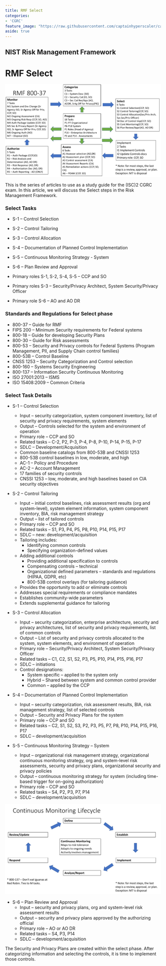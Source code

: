 ```yaml
---
title: RMF Select
categories:
- 'CGRC'
feature_image: "https://raw.githubusercontent.com/captainhyperscaler/captainhyperscaler.github.io/main/images/2023/banner/banner%20logo_without_background.png"
aside: true
---
```


## NIST Risk Management Framework ##

# RMF Select #


![](/images/cgrc/rmf1.png)

This is the series of articles to use as a study guide for the (ISC)2 CGRC exam.  In this article, we will discuss the Select steps in the Risk Management Framework.

### Select Tasks ###

- S-1 – Control Selection
- S-2 – Control Tailoring
- S-3 – Control Allocation
- S-4 – Documentation of Planned Control Implementation
- S-5 – Continuous Monitoring Strategy - System
- S-6 – Plan Review and Approval

- Primary roles S-1, S-2, S-4, S-5 – CCP and SO
- Primary roles S-3 – Security/Privacy Architect, System Security/Privacy Officer
- Primary role S-6 – AO and AO DR

### Standards and Regulations for Select phase ###

- 800-37 – Guide for RMF
- FIPS 200 – Minimum Security requirements for Federal systems
- 800-18 – Guide for developing Security Plans
- 800-30 – Guide for Risk assessments
- 800-53 – Security and Privacy controls for Federal Systems (Program Management, PII, and Supply Chain control families)
- 800-53B – Control Baseline
- CNSS 1253 – Security Categorization and Control selection
- 800-160 – Systems Security Engineering
- 800-137 – Information Security Continuous Monitoring
- ISO 27001:2013 – ISMS
- ISO 15408:2009 – Common Criteria

### Select Task Details ###

- S-1 – Control Selection
  - Input – security categorization, system component inventory, list of security and privacy requirements, system elements
  - Output – Controls selected for the system and environment of operation
  - Primary role – CCP and SO
  - Related tasks – C-2, P2, P-3, P-4, P-8, P-10, P-14, P-15, P-17
  - SDLC – Development/Acquisition
  - Common baseline catalogs from 800-53B and CNSSI 1253
  - 800-53B control baselines in low, moderate, and high
  - AC-1 – Policy and Procedure
  - AC-2 – Account Management
  - 17 families of security controls
  - CNSSI 1253 – low, moderate, and high baselines based on CIA security objectives

- S-2 – Control Tailoring
  - Input – initial control baselines, risk assessment results (org and system-level), system element information, system component inventory, BIA, risk management strategy
  - Output – list of tailored controls
  - Primary role – CCP and SO
  - Related tasks – S1, P3, P4, P5, P8, P10, P14, P15, P17
  - SDLC – new: development/acquisition
  - Tailoring includes:
    - Identifying common controls
    - Specifying organization-defined values
  - Adding additional controls
    - Providing additional specification to controls
    - Compensating controls – technical
    - Organizational defined parameters – standards and regulations (HIPAA, GDPR, etc)
    - 800-53B control overlays (for tailoring guidance)
  - Provides the opportunity to add or eliminate controls
  - Addresses special requirements or compliance mandates
  - Establishes community-wide parameters
  - Extends supplemental guidance for tailoring

- S-3 – Control Allocation
  - Input – security categorization, enterprise architecture, security and privacy architectures, list of security and privacy requirements, list of common controls
  - Output – List of security and privacy controls allocated to the system, system elements, and environment of operation
  - Primary role – Security/Privacy Architect, System Security/Privacy Officer
  - Related tasks – C1, C2, S1, S2, P3, P5, P10, P14, P15, P16, P17
  - SDLC – initiations
  - Control designations:
    - System specific – applied to the system only
    - Hybrid – Shared between system and common control provider
    - Common – applied by the CCP

- S-4 – Documentation of Planned Control Implementation
  - Input – security categorization, risk assessment results, BIA, risk management strategy, list of selected controls
  - Output – Security and Privacy Plans for the system
  - Primary role – CCP and SO
  - Related tasks – C2, S1, S2, S3, P2, P3, P5, P7, P8, P10, P14, P15, P16, P17
  - SDLC – development/acquisition

- S-5 – Continuous Monitoring Strategy – System
  - Input – organizational risk management strategy, organizational continuous monitoring strategy, org and system-level risk assessments, security and privacy plans, organizational security and privacy policies
  - Output – continuous monitoring strategy for system (including time-based trigger for on-going authorization)
  - Primary role – CCP and SO
  - Related tasks – S4, P2, P3, P7, P14
  - SDLC – development/acquisition

![](/images/cgrc/contmonitor.png)

- S-6 – Plan Review and Approval
  - Input – security and privacy plans, org and system-level risk assessment results
  - Output – security and privacy plans approved by the authorizing official
  - Primary role – AO or AO DR
  - Related tasks – S4, P3, P14
  - SDLC – development/acquisition

The Security and Privacy Plans are created within the select phase. After categorizing information and selecting the controls, it is time to implement those controls.
